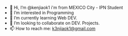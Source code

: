- 👋 Hi, I’m @kenjiaok1 i'm from MEXICO City - IPN Student
- 👀 I’m interested in Programming 
- 🌱 I’m currently learning Web DEV.
- 💞️ I’m looking to collaborate on DEV. Projects.
- 📫 How to reach me: k3njiaok1@gmail.com

<!---
kenjiaok1/kenjiaok1 is a ✨ special ✨ repository because its `README.md` (this file) appears on your GitHub profile.
You can click the Preview link to take a look at your changes.
--->
